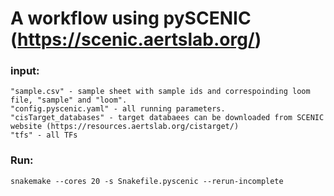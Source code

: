 # A workflow using pySCENIC (https://scenic.aertslab.org/)

### input:
    "sample.csv" - sample sheet with sample ids and correspoinding loom file, "sample" and "loom". 
    "config.pyscenic.yaml" - all running parameters. 
    "cisTarget_databases" - target databaees can be downloaded from SCENIC website (https://resources.aertslab.org/cistarget/) 
    "tfs" - all TFs
### Run:
    snakemake --cores 20 -s Snakefile.pyscenic --rerun-incomplete
